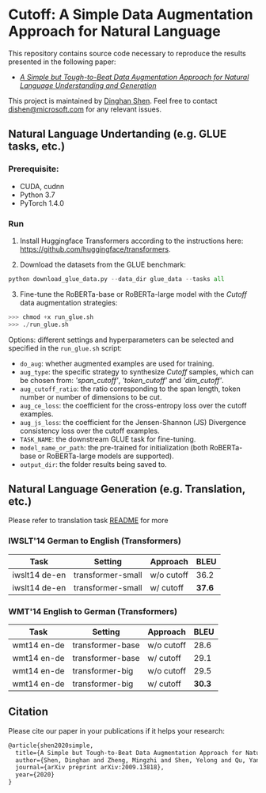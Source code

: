 # Cutoff: A Simple Data Augmentation Approach for Natural Language 

This repository contains source code necessary to reproduce the results presented in the following paper:
* [*A Simple but Tough-to-Beat Data Augmentation Approach for Natural Language Understanding and Generation*](https://arxiv.org/abs/2009.13818)

This project is maintained by [Dinghan Shen](https://sites.google.com/view/dinghanshen). Feel free to contact dishen@microsoft.com for any relevant issues.

## Natural Language Undertanding (e.g. GLUE tasks, etc.) 
### Prerequisite: 
* CUDA, cudnn
* Python 3.7
* PyTorch 1.4.0

### Run
1. Install Huggingface Transformers according to the instructions here: https://github.com/huggingface/transformers.

2. Download the datasets from the GLUE benchmark:
```python
python download_glue_data.py --data_dir glue_data --tasks all
```

3. Fine-tune the RoBERTa-base or RoBERTa-large model with the *Cutoff* data augmentation strategies:
```python
>>> chmod +x run_glue.sh
>>> ./run_glue.sh
```
  Options: different settings and hyperparameters can be selected and specified in the `run_glue.sh` script: 
- `do_aug`: whether augmented examples are used for training.
- `aug_type`: the specific strategy to synthesize *Cutoff* samples, which can be chosen from: *'span_cutoff'*, *'token_cutoff'* and *'dim_cutoff'*.
- `aug_cutoff_ratio`: the ratio corresponding to the span length, token number or number of dimensions to be cut.
- `aug_ce_loss`: the coefficient for the cross-entropy loss over the cutoff examples.
- `aug_js_loss`: the coefficient for the Jensen-Shannon (JS) Divergence consistency loss over the cutoff examples.
- `TASK_NAME`: the downstream GLUE task for fine-tuning.
- `model_name_or_path`: the pre-trained for initialization (both RoBERTa-base or RoBERTa-large models are supported).
- `output_dir`: the folder results being saved to.

## Natural Language Generation (e.g. Translation, etc.)

Please refer to translation task [README](https://github.com/stevezheng23/fairseq_extension/tree/master/examples/translation/augmentation) for more 

### IWSLT'14 German to English (Transformers)
| Task          | Setting           | Approach   | BLEU     |
|---------------|-------------------|------------|----------|
| iwslt14 de-en | transformer-small | w/o cutoff | 36.2     |
| iwslt14 de-en | transformer-small | w/ cutoff  | **37.6** |

### WMT'14 English to German (Transformers)

| Task          | Setting           | Approach   | BLEU     |
|---------------|-------------------|------------|----------|
| wmt14 en-de   | transformer-base  | w/o cutoff | 28.6     |
| wmt14 en-de   | transformer-base  | w/ cutoff  | 29.1     |
| wmt14 en-de   | transformer-big   | w/o cutoff | 29.5     |
| wmt14 en-de   | transformer-big   | w/ cutoff  | **30.3** |

## Citation 
Please cite our paper in your publications if it helps your research:

```latex
@article{shen2020simple,
  title={A Simple but Tough-to-Beat Data Augmentation Approach for Natural Language Understanding and Generation},
  author={Shen, Dinghan and Zheng, Mingzhi and Shen, Yelong and Qu, Yanru and Chen, Weizhu},
  journal={arXiv preprint arXiv:2009.13818},
  year={2020}
}
```
